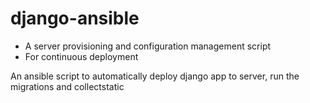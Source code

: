 # django-ansible 
- A server provisioning and configuration management script
- For continuous deployment
  
An ansible script to automatically deploy django app to server, run the migrations and collectstatic
